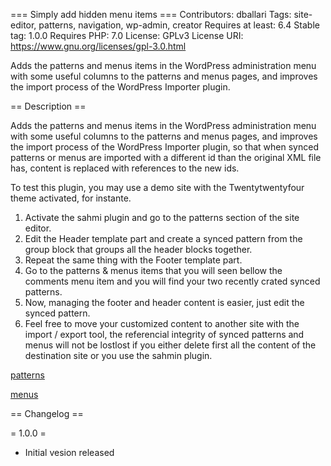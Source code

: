 === Simply add hidden menu items ===
Contributors: dballari
Tags: site-editor, patterns, navigation, wp-admin, creator
Requires at least: 6.4
Stable tag: 1.0.0
Requires PHP: 7.0
License: GPLv3
License URI: https://www.gnu.org/licenses/gpl-3.0.html

Adds the patterns and menus items in the WordPress administration menu with some useful columns to the patterns and menus pages, and improves the import process of the WordPress Importer plugin.

== Description ==

Adds the patterns and menus items in the WordPress administration menu with some useful columns to the patterns and menus pages, and improves the import process of the WordPress Importer plugin, so that when synced patterns or menus are imported with a different id than the original XML file has, content is replaced with references to the new ids.

To test this plugin, you may use a demo site with the Twentytwentyfour theme activated, for instante.

1. Activate the sahmi plugin and go to the patterns section of the site editor.
2. Edit the Header template part and create a synced pattern from the group block that groups all the header blocks together.
3. Repeat the same thing with the Footer template part.
4. Go to the patterns & menus items that you will seen bellow the comments menu item and you will find your two recently crated synced patterns.
5. Now, managing the footer and header content is easier, just edit the synced pattern.
6. Feel free to move your customized content to another site with the import / export tool, the referencial integrity of synced patterns and menus will not be lostlost if you either delete first all the content of the destination site or you use the sahmin plugin.

[patterns](assets/screenshot-1.png)

[menus](assets/screenshot-2.png)

== Changelog ==

= 1.0.0 =
* Initial vesion released
